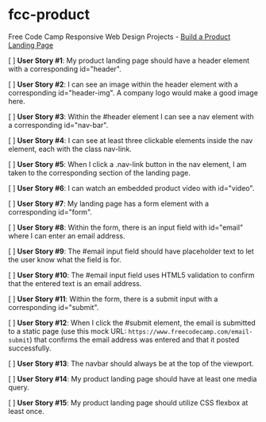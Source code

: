 # fcc-product
Free Code Camp Responsive Web Design Projects - [Build a Product Landing Page](https://www.freecodecamp.org/learn/responsive-web-design/responsive-web-design-projects/build-a-product-landing-page)

 [ ] **User Story #1**: My product landing page should have a header element with a corresponding id="header".

 [ ] **User Story #2**: I can see an image within the header element with a corresponding id="header-img". A company logo would make a good image here.

 [ ] **User Story #3**: Within the #header element I can see a nav element with a corresponding id="nav-bar".

 [ ] **User Story #4**: I can see at least three clickable elements inside the nav element, each with the class nav-link.

 [ ] **User Story #5**: When I click a .nav-link button in the nav element, I am taken to the corresponding section of the landing page.

 [ ] **User Story #6**: I can watch an embedded product video with id="video".

 [ ] **User Story #7**: My landing page has a form element with a corresponding id="form".

 [ ] **User Story #8**: Within the form, there is an input field with id="email" where I can enter an email address.

 [ ] **User Story #9**: The #email input field should have placeholder text to let the user know what the field is for.

 [ ] **User Story #10**: The #email input field uses HTML5 validation to confirm that the entered text is an email address.

 [ ] **User Story #11**: Within the form, there is a submit input with a corresponding id="submit".

 [ ] **User Story #12**: When I click the #submit element, the email is submitted to a static page (use this mock URL: `https://www.freecodecamp.com/email-submit`) that confirms the email address was entered and that it posted successfully.

 [ ] **User Story #13**: The navbar should always be at the top of the viewport.

 [ ] **User Story #14**: My product landing page should have at least one media query.

 [ ] **User Story #15**: My product landing page should utilize CSS flexbox at least once.